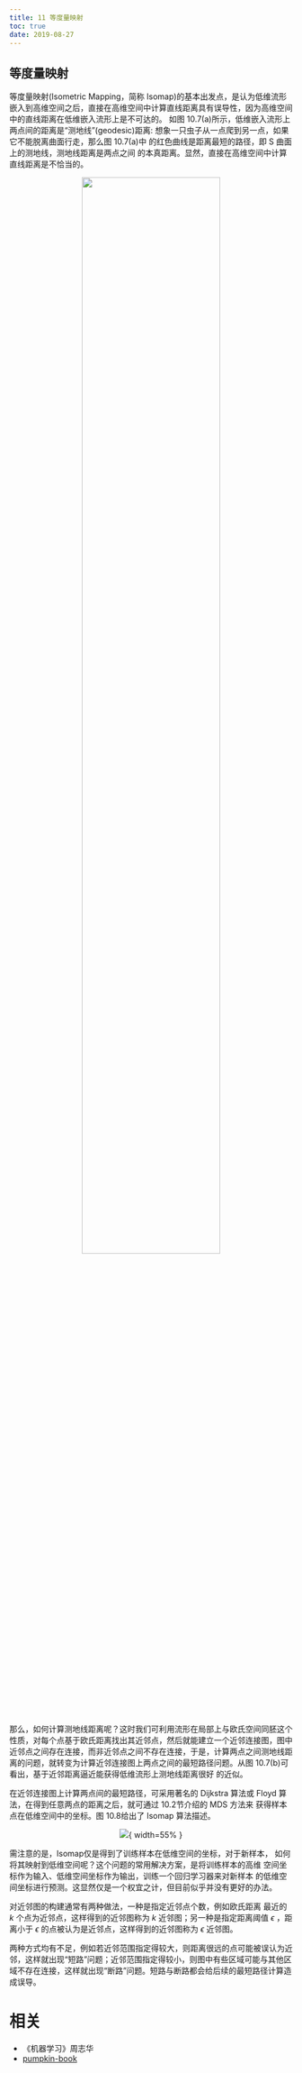 ```yaml
---
title: 11 等度量映射
toc: true
date: 2019-08-27
---
```


## 等度量映射

等度量映射(Isometric Mapping，简称 Isomap)的基本出发点，是认为低维流形嵌入到高维空间之后，直接在高维空间中计算直线距离具有误导性，因为高维空间中的直线距离在低维嵌入流形上是不可达的。 如图 10.7(a)所示，低维嵌入流形上两点间的距离是“测地线”(geodesic)距离: 想象一只虫子从一点爬到另一点，如果它不能脱离曲面行走，那么图 10.7(a)中 的红色曲线是距离最短的路径，即 S 曲面上的测地线，测地线距离是两点之间 的本真距离。显然，直接在高维空间中计算直线距离是不恰当的。


<p align="center">
    <img width="70%" height="70%" src="http://images.iterate.site/blog/image/180629/j07fAIfF7C.png?imageslim">
</p>

那么，如何计算测地线距离呢？这时我们可利用流形在局部上与欧氏空间同胚这个性质，对每个点基于欧氏距离找出其近邻点，然后就能建立一个近邻连接图，图中近邻点之间存在连接，而非近邻点之间不存在连接，于是，计算两点之间测地线距离的问题，就转变为计算近邻连接图上两点之间的最短路径问题。从图 10.7(b)可看出，基于近邻距离逼近能获得低维流形上测地线距离很好 的近似。

在近邻连接图上计算两点间的最短路径，可采用著名的 Dijkstra 算法或 Floyd 算法，在得到任意两点的距离之后，就可通过 10.2节介绍的 MDS 方法来 获得样本点在低维空间中的坐标。图 10.8给出了 Isomap 算法描述。

<center>

![](http://images.iterate.site/blog/image/180629/kGfaAC4DkF.png?imageslim){ width=55% }


</center>


需注意的是，Isomap仅是得到了训练样本在低维空间的坐标，对于新样本， 如何将其映射到低维空间呢？这个问题的常用解决方案，是将训练样本的高维 空间坐标作为输入、低维空间坐标作为输出，训练一个回归学习器来对新样本 的低维空间坐标进行预测。这显然仅是一个权宜之计，但目前似乎并没有更好的办法。

对近邻图的构建通常有两种做法，一种是指定近邻点个数，例如欧氏距离 最近的 $k$ 个点为近邻点，这样得到的近邻图称为 $k$ 近邻图；另一种是指定距离阈值 $\epsilon$ ，距离小于 $\epsilon$ 的点被认为是近邻点，这样得到的近邻图称为 $\epsilon$ 近邻图。

两种方式均有不足，例如若近邻范围指定得较大，则距离很远的点可能被误认为近邻，这样就出现“短路”问题；近邻范围指定得较小，则图中有些区域可能与其他区域不存在连接，这样就出现“断路”问题。短路与断路都会给后续的最短路径计算造成误导。






# 相关

- 《机器学习》周志华
- [pumpkin-book](https://github.com/datawhalechina/pumpkin-book)
